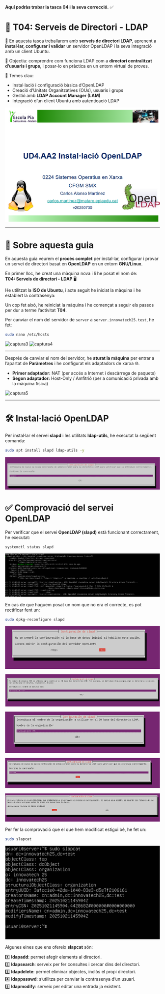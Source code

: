 
 **Aquí podràs trobar la tasca 04 i la seva correcció.** ✅

# 🧩 **T04: Serveis de Directori - LDAP**

📂 En aquesta tasca treballarem amb **serveis de directori LDAP**, aprenent a **instal·lar, configurar i validar** un servidor OpenLDAP i la seva integració amb un client Ubuntu.

🚀 Objectiu: comprendre com funciona LDAP com a **directori centralitzat d’usuaris i grups**, i posar-lo en pràctica en un entorn virtual de proves.

🧠 Temes clau:
- Instal·lació i configuració bàsica d’OpenLDAP  
- Creació d’Unitats Organitzatives (OUs), usuaris i grups  
- Gestió amb **LDAP Account Manager (LAM)**  
- Integració d’un client Ubuntu amb autenticació LDAP  

![captura2](img/capt2.png)

---

# 📝 Sobre aquesta guia

En aquesta guia veurem el **procés complet** per instal·lar, configurar i provar un servei de directori basat en **OpenLDAP** en un entorn **GNU/Linux**.



En primer lloc, he creat una màquina nova i li he posat el nom de:  
**T04: Serveis de directori - LDAP** 🖥️  

He utilitzat la **ISO de Ubuntu**, i acte seguit he iniciat la màquina i he establert la contrasenya:  


Un cop fet això, he reiniciat la màquina i he començat a seguir els passos per dur a terme l’activitat **T04**.

Per canviar el nom del servidor de `server` a `server.innovatech25.test`, he fet:  

```bash
sudo nano /etc/hosts
````
![captura3](img/capt3.png)  ![captura4](img/capt4.png)

---

Després de canviar el nom del servidor, he **aturat la màquina** per entrar a l’apartat de **Paràmetres** i he configurat els adaptadors de xarxa 🌐.

- **Primer adaptador:** NAT (per accés a Internet i descàrrega de paquets)  
- **Segon adaptador:** Host-Only / Amfitrió (per a comunicació privada amb la màquina física)

![captura5](img/capt5.png)

---

# 🛠️ Instal·lació OpenLDAP

Per instal·lar el servei **slapd** i les utilitats **ldap-utils**, he executat la següent comanda:

```bash
sudo apt install slapd ldap-utils -y

```
![captura6](img/capt6.png)

# ✅ Comprovació del servei OpenLDAP

Per verificar que el servei **OpenLDAP (slapd)** està funcionant correctament, he executat:

```bash
systemctl status slapd

```
![captura7](img/capt7.png)

En cas de que haguem posat un nom que no era el correcte, es pot rectificar fent un:

```bash
sudo dpkg-reconfigure slapd
```
![captura8](img/capt8.png)

![captura9](img/capt9.png)

![captura10](img/capt10.png)

![captura11](img/capt11.png)

![captura12](img/capt12.png)

Per fer la comprovació que el que hem modificat estigui bé, he fet un:

```bash
sudo slapcat

```
![captura13](img/capt13.png)

Algunes eines que ens ofereix **slapcat** són:

1️⃣ **ldapadd**: permet afegir elements al directori.  
2️⃣ **ldapsearch**: serveix per fer consultes i cercar dins del directori.  
3️⃣ **ldapdelete**: permet eliminar objectes, inclòs el propi directori.  
4️⃣ **ldappasswd**: s’utilitza per canviar la contrasenya d’un usuari.  
5️⃣ **ldapmodify**: serveix per editar una entrada ja existent.
